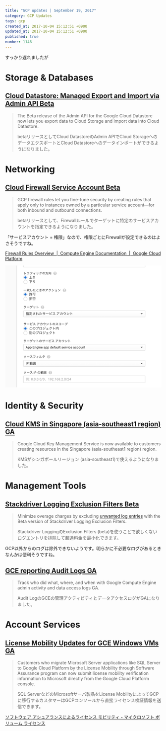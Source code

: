 ```yaml
---
title: "GCP updates | September 19, 2017"
category: GCP Updates
tags: gcp
created_at: 2017-10-04 15:12:51 +0900
updated_at: 2017-10-04 15:12:51 +0900
published: true
number: 1146
---
```


すっかり遅れましたが

# Storage & Databases
## [Cloud Datastore: Managed Export and Import via Admin API Beta](https://cloud.google.com/datastore/docs/export-import-entities)
> The Beta release of the Admin API for the Google Cloud Datastore now lets you export data to Cloud Storage and import data into Cloud Datastore.
>
> betaリリースとしてCloud DatastoreのAdmin APIでCloud StorageへのデータエクスポートとCloud Datastoreへのデータインポートができるようになりました。

# Networking
## [Cloud Firewall Service Account Beta](https://cloud.google.com/compute/docs/vpc/firewalls)
> GCP firewall rules let you fine-tune security by creating rules that apply only to instances owned by a particular service account—for both inbound and outbound connections.
>
> betaリリースとして、Firewallルールでターゲットに特定のサービスアカウントを指定できるようになりました。

「サービスアカウント = 権限」なので、権限ごとにFirewallが設定できるのはよさそうですね。

[Firewall Rules Overview  |  Compute Engine Documentation  |  Google Cloud Platform](https://cloud.google.com/compute/docs/vpc/firewalls#serviceaccounts)

![スクリーンショット 2017-10-04 15.01.04.png (45.6 kB)](/images/2017/10/04/1.png)

# Identity & Security
## [Cloud KMS in Singapore (asia-southeast1 region) GA](https://cloud.google.com/kms/docs/)
> Google Cloud Key Management Service is now available to customers creating resources in the Singapore (asia-southeast1 region) region.
>
> KMSがシンガポールリージョン (asia-southeast1)で使えるようになりました。

# Management Tools
## [Stackdriver Logging Exclusion Filters Beta](https://cloud.google.com/logging/docs/exclusions)
> Minimize overage charges by excluding [unwanted log entries](https://cloudplatform.googleblog.com/2017/08/announcing-new-Stackdriver-Logging-features-and-expanded-free-logs-limits.html) with the Beta version of Stackdriver Logging Exclusion Filters.
>
> Stackdriver LoggingのExclusion Filters (beta)を使うことで欲しくないログエントリを排除して超過料金を最小化できます。

GCP以外からのログは除外できないようです。明らかに不必要なログがあるときなんかは便利そうですね。

## [GCE reporting Audit Logs GA](https://cloud.google.com/compute/docs/audit-logging)
> Track who did what, where, and when with Google Compute Engine admin activity and data access logs GA.
>
> Audit LogのGCEの管理アクティビティとデータアクセスログがGAになりました。

# Account Services
## [License Mobility Updates for GCE Windows VMs GA](https://cloud.google.com/compute/docs/instances/windows/ms-licensing)
> Customers who migrate Microsoft Server applications like SQL Server to Google Cloud Platform by the License Mobility through Software Assurance program can now submit license mobility verification information to Microsoft directly from the Google Cloud Platform console.
>
> SQL ServerなどのMicrosoftサーバ製品をLicense MobilityによってGCPに移行するカスタマーはGCPコンソールから直接ライセンス検証情報を送信できます。

[ソフトウェア アシュアランスによるライセンス モビリティ - マイクロソフト ボリューム ライセンス](https://www.microsoft.com/ja-jp/licensing/licensing-programs/software-assurance-license-mobility.aspx)
